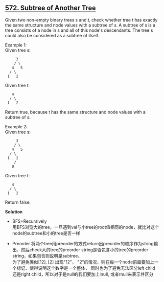 ## [572. Subtree of Another Tree](https://leetcode.com/problems/subtree-of-another-tree/)  
Given two non-empty binary trees s and t, check whether tree t has exactly the same structure and node values with a subtree of s. A subtree of s is a tree consists of a node in s and all of this node's descendants. The tree s could also be considered as a subtree of itself.

Example 1:  
Given tree s:
```
     3
    / \
   4   5
  / \
 1   2
 ```
Given tree t:
```
   4 
  / \
 1   2
 ```
Return true, because t has the same structure and node values with a subtree of s.
 

Example 2:  
Given tree s:
```
     3
    / \
   4   5
  / \
 1   2
    /
   0
   ```
Given tree t:
```
   4
  / \
 1   2
```
Return false.  

**Solution**
* BFS+Recursively  
用BFS浏览大的tree，一旦遇到val与小tree的root值相同的node，就比对这个node的subtree和小的tree是否一样  

* Preorder
将两个tree用preorder的方式return出preorder的顺序作为string输出，然后check大的tree的preorder string是否包含小的tree的preorder string，如果包含则说明是subtree。  
为了避免类似[12], [2] 出现"12"， "2"的情况，则在每一个node前面要加上一个标记，使得说明这个数字是一个整体， 同时也为了避免无法区分left child 还是right child，所以对于是null的我们要加上lnull, 或者rnull来表示并区分
